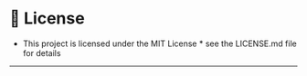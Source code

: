 # 📄 License

* This project is licensed under the MIT License * see the LICENSE.md file for details

---

